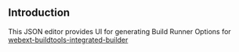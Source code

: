 ## Introduction
This JSON editor provides UI for generating Build Runner Options for 
[webext-buildtools-integrated-builder](https://github.com/cardinalby/webext-buildtools-integrated-builder)